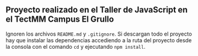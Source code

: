 ## Proyecto realizado en el Taller de JavaScript en el TectMM Campus El Grullo

Ignoren los archivos ```README.md``` y ```.gitignore```.
Si descargan todo el proyecto hay que instalar las dependencias 
accediendo a la ruta del proyecto desde la consola con el comando ```cd``` y ejecutando ```npm install```.
